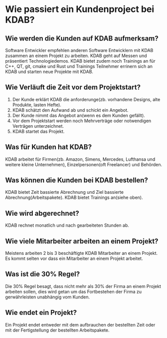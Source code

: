 # Wie passiert ein Kundenproject bei KDAB?

## Wie werden die Kunden auf KDAB aufmerksam?
Software Entwickler empfehlen anderen Software Entwicklern mit KDAB zusammen an einem Projekt
zu arbeiten. KDAB geht auf Messen und präsentiert Technologiedemos. KDAB bietet zudem noch
Trainings an für C++, QT, git, cmake und Rust und Trainings Teilnehmer errinern sich an KDAB
und starten neue Projekte mit KDAB.

## Wie Verläuft die Zeit vor dem Projektstart?
1. Der Kunde erklärt KDAB die anforderunge(zb. vorhandene Designs, alte Produkte, lasten Hefte).
2. KDAB schätzt den Aufwand ab und schickt ein Angebot.
3. Der Kunde nimmt das Angebot an(wenn es dem Kunden gefällt).
4. Vor dem Projektstart werden noch Mehrverträge oder notwendigen Verträgen unterzeichnet.
5. KDAB startet das Projekt.

## Was für Kunden hat KDAB?
KDAB arbeitet für Firmen(zb. Amazon, Simens, Mercedes, Lufthansa und weitere kleine Unternehmen), Einzelpersonen(oft Freelancer) und Behörden.

## Was können die Kunden bei KDAB bestellen?
KDAB bietet Zeit bassierte Abrechnung und Ziel bassierte Abrechnung(Arbeitspakete). KDAB bietet Trainings an(siehe oben).

## Wie wird abgerechnet?
KDAB rechnet monatlich und nach gearbeiteten Stunden ab.

## Wie viele Mitarbeiter arbeiten an einem Projekt?
Meistens arbeiten 2 bis 3 beschäftigte KDAB Mitarbeiter an einem Projekt. Es kommt selten vor dass ein Mitarbeiter an einem Projekt arbeitet.

## Was ist die 30% Regel?
Die 30% Regel besagt, dass nicht mehr als 30% der Firma an einem Projekt arbeiten sollen, dies wird
getan um das Fortbestehen der Firma zu gerwährleisten unabhängig vom Kunden.

## Wie endet ein Projekt?
Ein Projekt endet entweder mit dem aufbrauchen der bestellten Zeit oder mit der Fertigstellung der bestellten Arbeitspakete.
